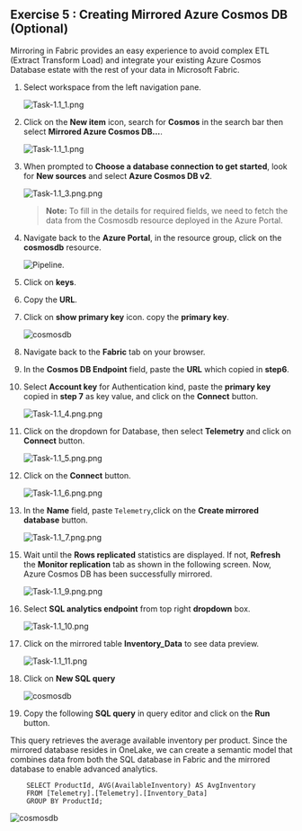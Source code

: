 ## Exercise 5 : Creating Mirrored Azure Cosmos DB (Optional)

Mirroring in Fabric provides an easy experience to avoid complex ETL (Extract Transform Load) and integrate your existing Azure Cosmos Database estate with the rest of your data in Microsoft Fabric.


1. Select **<inject key= WorkspaceName enableCopy="true"/>** workspace from the left navigation pane.

   ![Task-1.1_1.png](../media/p14.png)

2. Click on the **New item** icon, search for **Cosmos** in the search bar then select **Mirrored Azure Cosmos DB...**.

   ![Task-1.1_1.png](../media/p15.png)

3. When prompted to **Choose a database connection to get started**, look for **New sources** and select **Azure Cosmos DB v2**.

   ![Task-1.1_3.png.png](../media/p16.png)

    >**Note:** To fill in the details for required fields, we need to fetch the data from the Cosmosdb resource deployed in the Azure Portal.

4. Navigate back to the **Azure Portal**, in the resource group, click on the **cosmosdb** resource.

   ![Pipeline.](../media/p17.png)


5. Click on **keys**.

6. Copy the **URL**.

7. Click on **show primary key** icon. copy the **primary key**.

    ![cosmosdb](../media/p18.png)

8. Navigate back to the **Fabric** tab on your browser.

10. In the **Cosmos DB Endpoint** field, paste the **URL** which copied in **step6**.

11. Select **Account key** for Authentication kind, paste the **primary key** copied in **step 7** as key value, and click on the **Connect** button.

    ![Task-1.1_4.png.png](../media/p19.png)

12. Click on the dropdown for Database, then select **Telemetry** and click on **Connect** button.

    ![Task-1.1_5.png.png](../media/p20.png)

13. Click on the **Connect** button.

    ![Task-1.1_6.png.png](../media/p21.png)

14. In the **Name** field, paste ```Telemetry```,click on the **Create mirrored database** button.

    ![Task-1.1_7.png.png](../media/p22.png)

<!-- 15. Click on **Monitor replication** button to track the replication status.

![Task-1.1_8.png.png](media/Task-1.1_8.png) -->

15. Wait until the **Rows replicated** statistics are displayed. If not, **Refresh** the **Monitor replication** tab as shown in the following screen. Now, Azure Cosmos DB has been successfully mirrored.

    ![Task-1.1_9.png.png](../media/p23.png)

<!-- 17. Close the **Monitor replication** window. -->

<!-- ![Task-1.1_9.png.png](media/Task-1.1_9.png) -->

16. Select **SQL analytics endpoint** from top right **dropdown** box.

    ![Task-1.1_10.png](../media/p24.png)

17. Click on the mirrored table **Inventory_Data** to see data preview.

    ![Task-1.1_11.png](../media/p25.png)

18. Click on **New SQL query** 

    ![cosmosdb](../media/p26.png)

19. Copy the following **SQL query** in query editor and click on the **Run** button.

This query retrieves the average available inventory per product. Since the mirrored database resides in OneLake, we can create a semantic model that combines data from both the SQL database in Fabric and the mirrored database to enable advanced analytics.

```
    SELECT ProductId, AVG(AvailableInventory) AS AvgInventory
    FROM [Telemetry].[Telemetry].[Inventory_Data]
    GROUP BY ProductId;

```
  ![cosmosdb](../media/p27.png)
